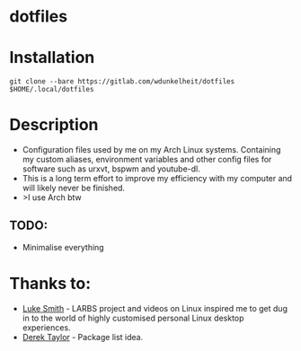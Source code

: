 dotfiles
======

Installation
======
```
git clone --bare https://gitlab.com/wdunkelheit/dotfiles $HOME/.local/dotfiles
```

Description
======
* Configuration files used by me on my Arch Linux systems. Containing my custom aliases, environment variables and other config files for software such as urxvt, bspwm and youtube-dl.
* This is a long term effort to improve my efficiency with my computer and will likely never be finished.
* \>I use Arch btw


## TODO:
* Minimalise everything

Thanks to:
======

* [Luke Smith](https://github.com/LukeSmithxyz) - LARBS project and videos on Linux inspired me to get dug in to the world of highly customised personal Linux desktop experiences.
* [Derek Taylor](https://gitlab.com/dwt1) - Package list idea.

